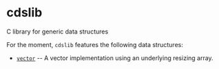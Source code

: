 # cdslib
C library for generic data structures

For the moment, `cdslib` features the following data structures:
* [`vector`](https://github.com/alexandra-zaharia/cdslib/tree/master/vector) -- A vector implementation using an underlying resizing array.
